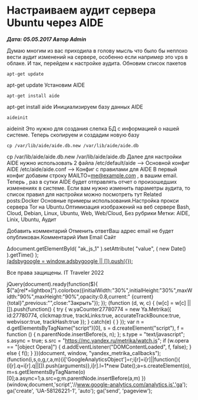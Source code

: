 # Настраиваем аудит сервера Ubuntu через AIDE                	  
***Дата: 05.05.2017 Автор Admin***

Думаю многим из вас приходила в голову мысль что было бы неплохо вести аудит изменений на сервере, особенно если например это vps в облаке. 
И так, перейдем к настройке аудита.
Обновим список пакетов
```
apt-get update
```
apt-get update
Установим AIDE
```
apt-get install aide
```
apt-get install aide
Инициализируем базу данных AIDE
```
aideinit
```
aideinit
Это нужно для создания слепка БД с информацией о нашей системе.
Теперь скопируем и создадим новую базу
```
cp /var/lib/aide/aide.db.new /var/lib/aide/aide.db
```
cp /var/lib/aide/aide.db.new /var/lib/aide/aide.db
Далее для настройки AIDE нужно использовать 2 файла
/etc/default/aide –&gt; Основной конфиг AIDE
/etc/aide/aide.conf –&gt; Конфиг с правилами для AIDE
В первый конфиг добавим строку MAILTO=me@example.com , в вашим email.
Теперь , раз в сутки AIDE будет отправлять отчет о произошедших изменениях в системе.
Если вам нужно изменить параметры аудита, то список правил для настройки можно посмотреть тут
Related posts:Docker Основные примеры использования.Настройка прокси сервера Tor на Ubuntu.Оптимизация изображений на веб сервере
 Bash, Cloud, Debian, Linux, Ubuntu, Web, Web/Cloud, Без рубрики 
 Метки: AIDE, Linix, Ubuntu, Аудит  
                        
Добавить комментарий Отменить ответВаш адрес email не будет опубликован.Комментарий Имя 
Email 
Сайт 
 
&#916;document.getElementById( "ak_js_1" ).setAttribute( "value", ( new Date() ).getTime() );	
<ins class="adsbygoogle"
style="display:block"
data-ad-client="ca-pub-1890562251101921"
data-ad-slot="9117958896"
data-ad-format="auto">
(adsbygoogle = window.adsbygoogle || []).push({});
  
Все права защищены. IT Traveler 2022 
                            
jQuery(document).ready(function($){
$("a[rel*=lightbox]").colorbox({initialWidth:"30%",initialHeight:"30%",maxWidth:"90%",maxHeight:"90%",opacity:0.8,current:" {current}  {total}",previous:"",close:"Закрыть"});
});
(function (d, w, c) {
(w[c] = w[c] || []).push(function() {
try {
w.yaCounter27780774 = new Ya.Metrika({
id:27780774,
clickmap:true,
trackLinks:true,
accurateTrackBounce:true,
webvisor:true,
trackHash:true
});
} catch(e) { }
});
var n = d.getElementsByTagName("script")[0],
s = d.createElement("script"),
f = function () { n.parentNode.insertBefore(s, n); };
s.type = "text/javascript";
s.async = true;
s.src = "https://mc.yandex.ru/metrika/watch.js";
if (w.opera == "[object Opera]") {
d.addEventListener("DOMContentLoaded", f, false);
} else { f(); }
})(document, window, "yandex_metrika_callbacks");
(function(i,s,o,g,r,a,m){i['GoogleAnalyticsObject']=r;i[r]=i[r]||function(){
(i[r].q=i[r].q||[]).push(arguments)},i[r].l=1*new Date();a=s.createElement(o),
m=s.getElementsByTagName(o)[0];a.async=1;a.src=g;m.parentNode.insertBefore(a,m)
})(window,document,'script','//www.google-analytics.com/analytics.js','ga');
ga('create', 'UA-58126221-1', 'auto');
ga('send', 'pageview');
